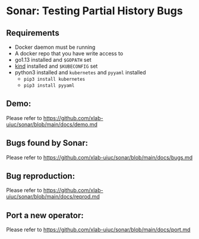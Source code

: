 # Sonar: Testing Partial History Bugs

## Requirements
* Docker daemon must be running
* A docker repo that you have write access to
* go1.13 installed and `$GOPATH` set
* [kind](https://kind.sigs.k8s.io/) installed and `$KUBECONFIG` set
* python3 installed and `kubernetes` and `pyyaml` installed
    * `pip3 install kubernetes`
    * `pip3 install pyyaml`

## Demo:
Please refer to https://github.com/xlab-uiuc/sonar/blob/main/docs/demo.md

## Bugs found by Sonar:
Please refer to https://github.com/xlab-uiuc/sonar/blob/main/docs/bugs.md

## Bug reproduction:
Please refer to https://github.com/xlab-uiuc/sonar/blob/main/docs/reprod.md

## Port a new operator:
Please refer to https://github.com/xlab-uiuc/sonar/blob/main/docs/port.md
